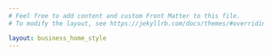 ```yaml
---
# Feel free to add content and custom Front Matter to this file.
# To modify the layout, see https://jekyllrb.com/docs/themes/#overriding-theme-defaults

layout: business_home_style
---
```

